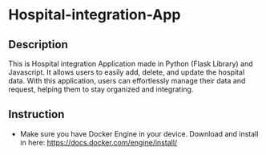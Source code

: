 # Hospital-integration-App
## Description
This is Hospital integration Application made in Python (Flask Library) and Javascript. It allows users to easily add, delete, and update the hospital data. With this application, users can effortlessly manage their data and request, helping them to stay organized and integrating.

## Instruction
* Make sure you have Docker Engine in your device. Download and install in here: https://docs.docker.com/engine/install/

